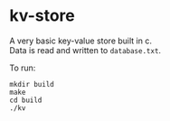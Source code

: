 # kv-store

A very basic key-value store built in c.  
Data is read and written to `database.txt`.

To run:

``` shell
mkdir build
make
cd build
./kv
```
